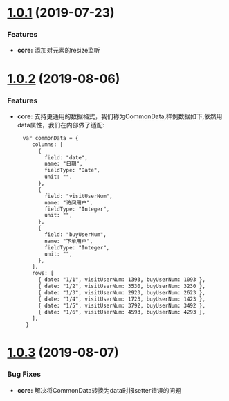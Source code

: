 ﻿<a name="1.0.1"></a>
# [1.0.1](https://github.com/ElemeFE/v-charts/compare/v1.0.0...v1.0.1) (2019-07-23)

### Features
* **core:** 添加对元素的resize监听

<a name="1.0.2"></a>
# [1.0.2](https://github.com/ElemeFE/v-charts/compare/v1.0.1...v1.0.2) (2019-08-06)

### Features
* **core:** 支持更通用的数据格式，我们称为CommonData,样例数据如下,依然用data属性，我们在内部做了适配:
```html
     var commonData = {
        columns: [
          {
            field: "date",
            name: "日期",
            fieldType: "Date",
            unit: "",
          },
          {
            field: "visitUserNum",
            name: "访问用户",
            fieldType: "Integer",
            unit: "",
          },
          {
            field: "buyUserNum",
            name: "下单用户",
            fieldType: "Integer",
            unit: "",
          },
        ],
        rows: [
          { date: "1/1", visitUserNum: 1393, buyUserNum: 1093 },
          { date: "1/2", visitUserNum: 3530, buyUserNum: 3230 },
          { date: "1/3", visitUserNum: 2923, buyUserNum: 2623 },
          { date: "1/4", visitUserNum: 1723, buyUserNum: 1423 },
          { date: "1/5", visitUserNum: 3792, buyUserNum: 3492 },
          { date: "1/6", visitUserNum: 4593, buyUserNum: 4293 },
        ],
      }
```

<a name="1.0.3"></a>
# [1.0.3](https://github.com/ElemeFE/v-charts/compare/v1.0.2...v1.0.3) (2019-08-07)

### Bug Fixes
* **core:** 解决将CommonData转换为data时报setter错误的问题
